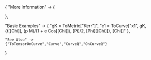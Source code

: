 {
  "More Information" -> {

  },

  "Basic Examples" -> {
    "gK = ToMetric[\"Kerr\"]",
    "c1 = ToCurve[\"x1\", gK, {t[\[Chi]], (p M)/(1 + e Cos[\[Chi]]), \[Pi]/2, \[Phi][\[Chi]]}, \[Chi]]"
    },

    "See Also" ->
    {"ToTensorOnCurve","Curve","CurveQ","OnCurveQ"}

}
